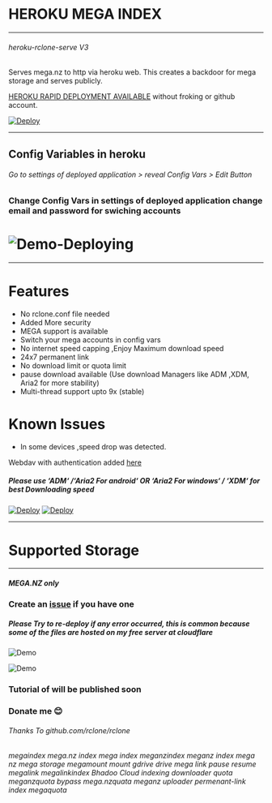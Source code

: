 # HEROKU MEGA INDEX
---------------------

###### heroku-rclone-serve V3

Serves mega.nz to http via heroku web.
This creates a backdoor for mega storage and serves publicly.

[HEROKU RAPID DEPLOYMENT AVAILABLE](https://dashboard.heroku.com/new?template=https://github.com/samucamg/mega.nz.index.git) without froking or github account.

[![Deploy](https://www.herokucdn.com/deploy/button.svg)](https://heroku.com/deploy?template=https://github.com/samucamg/mega.nz.index.git)


------------

## Config Variables in heroku

###### Go to settings of deployed application > reveal Config Vars > Edit Button

### Change Config Vars in settings of deployed application change email and password for swiching accounts

# ![Demo-Deploying](https://raw.githubusercontent.com/developeranaz/Mega.nz-Rclone-Index-Heroku/main/.example_images/newdeploying.PNG)

------------
# Features

* No rclone.conf file needed
* Added More security
* MEGA support is available
* Switch your mega accounts in config vars
* No internet speed capping ,Enjoy Maximum download speed
* 24x7 permanent link
* No download limit or quota limit
* pause download available (Use download Managers like ADM ,XDM, Aria2 for more stability)
* Multi-thread support upto 9x (stable)

# Known Issues
* In some devices ,speed drop was detected. 

Webdav with authentication added [here](https://github.com/bluehypergiant/Mega.nz-rclone-WebDav)
##### Please use  ‘ADM‘ /‘Aria2 For android‘ OR ‘Aria2 For windows‘ / ‘XDM‘ for best Downloading speed


[![Deploy](https://www.herokucdn.com/deploy/button.svg)](https://heroku.com/deploy?template=https://github.com/samucamg/mega.nz.index.git)
[![Deploy](https://deploy.zeet.co/Mega.nz-Rclone-Index-Heroku.svg)](https://deploy.zeet.co/?url=https://github.com/samucamg/mega.nz.index.git)

---
# Supported Storage
-------------------
##### MEGA.NZ only

### Create an [issue](https://github.com/samucamg/mega.nz.index.git-BETA/issues/new) if you have one

##### Please Try to re-deploy if any error occurred, this is common because some of the files are hosted on my free server at cloudflare

![Demo](https://raw.githubusercontent.com/developeranaz/Mega.nz-Rclone-Index-Heroku/main/.example_images/samplemega.PNG)

![Demo](https://raw.githubusercontent.com/developeranaz/Mega.nz-Rclone-Index-Heroku/main/.example_images/megaandindex.PNG)

### Tutorial of will be published soon

### Donate me 😊

###### Thanks To github.com/rclone/rclone

###### megaindex mega.nz index mega index meganzindex meganz index mega nz mega storage megamount mount gdrive drive mega link pause resume megalink megalinkindex Bhadoo Cloud indexing downloader quota meganzquota bypass mega.nzquata meganz uploader permenant-link index megaquota

<meta name="googlec978fa026335d582.html meganz index mega.nz index meganzindex" content="...">
<meta name="google-site-verification: googlec978fa026335d582.html" content="...">
